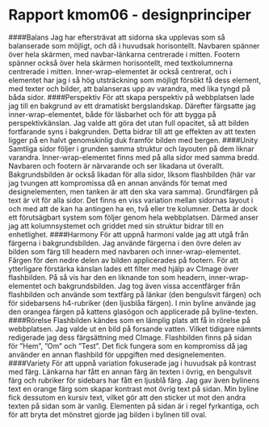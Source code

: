 ---
---
Rapport kmom06 - designprinciper
=========================
####Balans
Jag har eftersträvat att sidorna ska upplevas som så balanserade som möjligt, och då i huvudsak horisontellt. Navbaren spänner över hela skärmen, med navbar-länkarna centrerade i mitten.  Footern spänner också över hela skärmen horisontellt, med textkolumnerna centrerade i mitten. Inner-wrap-elementet är också centrerat, och i elementet har jag i så hög utsträckning som möjligt försökt få dess element, med texter och bilder, att balanseras upp av varandra, med lika tyngd på båda sidor.
####Perspektiv
För att skapa perspektiv på webbplatsen lade jag till en bakgrund av ett dramatiskt bergslandskap. Därefter färgsatte jag inner-wrap-elementet, både för läsbarhet och för att bygga på perspektivkänslan. Jag valde att göra det utan full opacitet, så att bilden fortfarande syns i bakgrunden. Detta bidrar till att ge effekten av att texten ligger på en halvt genomskinlig duk framför bilden med bergen.
####Unity
Samtliga sidor följer i grunden samma struktur och layouten på dem liknar varandra.  Inner-wrap-elementet finns med på alla sidor med samma bredd. Navbaren och footern är närvarande och ser likadana ut överallt. Bakgrundsbilden är också likadan för alla sidor, liksom flashbilden (här var jag tvungen att kompromissa då en annan används för temat med designelementen, men tanken är att den ska vara samma). Grundfärgen på text är vit för alla sidor. Det finns en viss variation mellan sidornas layout i och med att de kan ha antingen ha en, två eller tre kolumner. Detta är dock ett förutsägbart system som följer genom hela webbplatsen. Därmed anser jag att kolumnsystemet och griddet med sin struktur bidrar till en enhetlighet.
####Harmony
För att uppnå harmoni valde jag att utgå från färgerna i bakgrundsbilden.  Jag använde färgerna i den övre delen av bilden som färg till headern med navbaren och inner-wrap-elementet. Färgen för den nedre delen av bilden applicerades på footern. För att ytterligare förstärka känslan lades ett filter med hjälp av CImage över flashbilden. På så vis har den en liknande ton som headern, inner-wrap-elementet och bakgrundsbilden. Jag tog även vissa accentfärger från flashbilden och använde som textfärg på länkar (den bengulsvit färgen) och för sidebarsens h4-rubriker (den ljusblåa färgen). I min byline använde jag den orangea färgen på kattens glasögon och applicerade på byline-texten.
####Rörelse
Flashbilden kändes som en lämplig plats att få in rörelse på webbplatsen. Jag valde ut en bild på forsande vatten. Vilket tidigare nämnts redigerade jag dess färgsättning med CImage. Flashbilden finns på sidan för ”Hem”,  ”Om” och ”Test”. Det fick fungera som en kompromiss då jag använder en annan flashbild för uppgiften med designelementen.
####Variety
För att uppnå variation fokuserade jag i huvudsak på kontrast med färg. Länkarna har fått en annan färg än texten i övrig, en bengulsvit färg och rubriker för sidebars har fått en ljusblå färg. Jag gav även bylinens text en orange färg som skapar kontrast mot övrig text på sidan. Min byline fick dessutom en kursiv text, vilket gör att den sticker ut mot den andra texten på sidan som är vanlig. Elementen på sidan är i regel fyrkantiga, och för att bryta det mönstret gjorde jag bilden i bylinen till oval.

